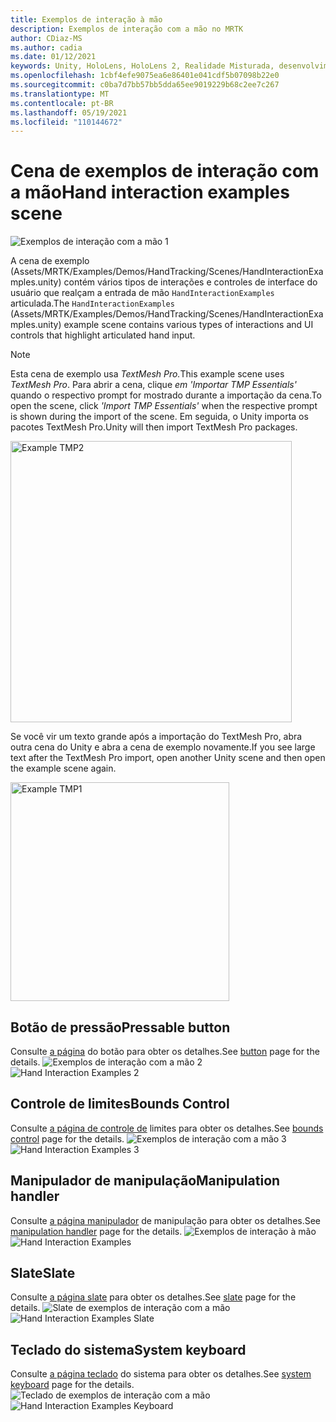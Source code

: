 ```yaml
---
title: Exemplos de interação à mão
description: Exemplos de interação com a mão no MRTK
author: CDiaz-MS
ms.author: cadia
ms.date: 01/12/2021
keywords: Unity, HoloLens, HoloLens 2, Realidade Misturada, desenvolvimento, MRTK, Interações com a Mão, Controle de Limites, Botões Pressionáveis,
ms.openlocfilehash: 1cbf4efe9075ea6e86401e041cdf5b07098b22e0
ms.sourcegitcommit: c0ba7d7bb57bb5dda65ee9019229b68c2ee7c267
ms.translationtype: MT
ms.contentlocale: pt-BR
ms.lasthandoff: 05/19/2021
ms.locfileid: "110144672"
---
```

# <a name="hand-interaction-examples-scene"></a><span data-ttu-id="3d5df-104">Cena de exemplos de interação com a mão</span><span class="sxs-lookup"><span data-stu-id="3d5df-104">Hand interaction examples scene</span></span>

![Exemplos de interação com a mão 1](../images/MRTK_Examples.png)

<span data-ttu-id="3d5df-106">A cena de exemplo (Assets/MRTK/Examples/Demos/HandTracking/Scenes/HandInteractionExamples.unity) contém vários tipos de interações e controles de interface do usuário que realçam a entrada de mão `HandInteractionExamples` articulada.</span><span class="sxs-lookup"><span data-stu-id="3d5df-106">The `HandInteractionExamples` (Assets/MRTK/Examples/Demos/HandTracking/Scenes/HandInteractionExamples.unity) example scene contains various types of interactions and UI controls that highlight articulated hand input.</span></span>

> [!NOTE]
> <span data-ttu-id="3d5df-107">Esta cena de exemplo usa *TextMesh Pro.*</span><span class="sxs-lookup"><span data-stu-id="3d5df-107">This example scene uses *TextMesh Pro*.</span></span> <span data-ttu-id="3d5df-108">Para abrir a cena, clique *em 'Importar TMP Essentials'* quando o respectivo prompt for mostrado durante a importação da cena.</span><span class="sxs-lookup"><span data-stu-id="3d5df-108">To open the scene, click *'Import TMP Essentials'* when the respective prompt is shown during the import of the scene.</span></span> <span data-ttu-id="3d5df-109">Em seguida, o Unity importa os pacotes TextMesh Pro.</span><span class="sxs-lookup"><span data-stu-id="3d5df-109">Unity will then import TextMesh Pro packages.</span></span>

<img src="../images/hand-interaction-examples/MRTK_Examples_TMP2.png" width="450" alt="Example TMP2">

<span data-ttu-id="3d5df-110">Se você vir um texto grande após a importação do TextMesh Pro, abra outra cena do Unity e abra a cena de exemplo novamente.</span><span class="sxs-lookup"><span data-stu-id="3d5df-110">If you see large text after the TextMesh Pro import, open another Unity scene and then open the example scene again.</span></span>

<img src="../images/hand-interaction-examples/MRTK_Examples_TMP1.png" width="350" alt="Example TMP1">

## <a name="pressable-button"></a><span data-ttu-id="3d5df-111">Botão de pressão</span><span class="sxs-lookup"><span data-stu-id="3d5df-111">Pressable button</span></span>

<span data-ttu-id="3d5df-112">Consulte [a página](../ux-building-blocks/button.md) do botão para obter os detalhes.</span><span class="sxs-lookup"><span data-stu-id="3d5df-112">See [button](../ux-building-blocks/button.md) page for the details.</span></span>
<span data-ttu-id="3d5df-113">![Exemplos de interação com a mão 2](../images/hand-interaction-examples/MRTK_Examples_PressTouch.png)</span><span class="sxs-lookup"><span data-stu-id="3d5df-113">![Hand Interaction Examples 2](../images/hand-interaction-examples/MRTK_Examples_PressTouch.png)</span></span>

## <a name="bounds-control"></a><span data-ttu-id="3d5df-114">Controle de limites</span><span class="sxs-lookup"><span data-stu-id="3d5df-114">Bounds Control</span></span>

<span data-ttu-id="3d5df-115">Consulte [a página de controle de](../ux-building-blocks/bounds-control.md) limites para obter os detalhes.</span><span class="sxs-lookup"><span data-stu-id="3d5df-115">See [bounds control](../ux-building-blocks/bounds-control.md) page for the details.</span></span>
<span data-ttu-id="3d5df-116">![Exemplos de interação com a mão 3](../images/hand-interaction-examples/MRTK_Examples_BoundingBox.png)</span><span class="sxs-lookup"><span data-stu-id="3d5df-116">![Hand Interaction Examples 3](../images/hand-interaction-examples/MRTK_Examples_BoundingBox.png)</span></span>

## <a name="manipulation-handler"></a><span data-ttu-id="3d5df-117">Manipulador de manipulação</span><span class="sxs-lookup"><span data-stu-id="3d5df-117">Manipulation handler</span></span>

<span data-ttu-id="3d5df-118">Consulte [a página manipulador](../ux-building-blocks/manipulation-handler.md) de manipulação para obter os detalhes.</span><span class="sxs-lookup"><span data-stu-id="3d5df-118">See [manipulation handler](../ux-building-blocks/manipulation-handler.md) page for the details.</span></span>
<span data-ttu-id="3d5df-119">![Exemplos de interação à mão](../images/hand-interaction-examples/MRTK_Examples_Manipulation.png)</span><span class="sxs-lookup"><span data-stu-id="3d5df-119">![Hand Interaction Examples](../images/hand-interaction-examples/MRTK_Examples_Manipulation.png)</span></span>

## <a name="slate"></a><span data-ttu-id="3d5df-120">Slate</span><span class="sxs-lookup"><span data-stu-id="3d5df-120">Slate</span></span>

<span data-ttu-id="3d5df-121">Consulte [a página slate](../ux-building-blocks/slate.md) para obter os detalhes.</span><span class="sxs-lookup"><span data-stu-id="3d5df-121">See [slate](../ux-building-blocks/slate.md) page for the details.</span></span>
<span data-ttu-id="3d5df-122">![Slate de exemplos de interação com a mão](../images/hand-interaction-examples/MRTK_Examples_Slate.png)</span><span class="sxs-lookup"><span data-stu-id="3d5df-122">![Hand Interaction Examples Slate](../images/hand-interaction-examples/MRTK_Examples_Slate.png)</span></span>

## <a name="system-keyboard"></a><span data-ttu-id="3d5df-123">Teclado do sistema</span><span class="sxs-lookup"><span data-stu-id="3d5df-123">System keyboard</span></span>

<span data-ttu-id="3d5df-124">Consulte [a página teclado](../ux-building-blocks/system-keyboard.md) do sistema para obter os detalhes.</span><span class="sxs-lookup"><span data-stu-id="3d5df-124">See [system keyboard](../ux-building-blocks/system-keyboard.md) page for the details.</span></span>
<span data-ttu-id="3d5df-125">![Teclado de exemplos de interação com a mão](../images/hand-interaction-examples/MRTK_Examples_Keyboard.png)</span><span class="sxs-lookup"><span data-stu-id="3d5df-125">![Hand Interaction Examples Keyboard](../images/hand-interaction-examples/MRTK_Examples_Keyboard.png)</span></span>
